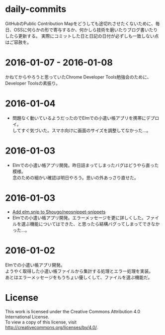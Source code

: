 <!--
Execute this vim command to push updates of this file:

:w | !bash -c 'git add README.md ; git commit -m"update" ; git push'
-->

# daily-commits

GitHubのPublic Contribution Mapをどうしても途切れさせたくないために、毎日、OSSに何らかの形で寄与するか、何かしら技術を磨いたりブログ書いたりしたら更新する。
実際にコミットした日と日記の日付が必ずしも一致しない点はご容赦を。

# 2016-01-07 - 2016-01-08

かねてからやろうと思っていたChrome Developer Tools勉強会のために、Developer Toolsの素振り。

# 2016-01-04

- 問題なく動いているようだったのでElmでの小遣い帳アプリを携帯にデプロイ。  
  してすぐ気づいた。スマホ向けに画面のサイズを調整してなかった...。

# 2016-01-03

- Elmでの小遣い帳アプリ開発。昨日詰まってしまったバグはどうやら直った模様。  
  念のための細かい確認は明日やろう。思いの外あっさり直せた。

# 2016-01-03

- [Add elm.snip to Shougo/neosnippet-snippets](https://github.com/Shougo/neosnippet-snippets/pull/93)
- Elmでの小遣い帳アプリ開発。エラーメッセージを更に詳しくした。ファイルを選ぶ機能についてはできた、と思ったら結構バグってしまってできなかった...。

# 2016-01-02

Elmでの小遣い帳アプリ開発。  
ようやく取得した小遣い帳ファイルから集計する処理とエラー処理を実装。  
あとはエラーメッセージをもうちょい優しくして、ファイルを選ぶ機能だ。

# License

This work is licensed under the Creative Commons Attribution 4.0 International License.  
To view a copy of this license, visit http://creativecommons.org/licenses/by/4.0/.
